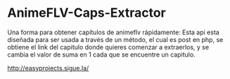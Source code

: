 # AnimeFLV-Caps-Extractor
Una forma para obtener capítulos de animeflv rápidamente: 
Esta api esta diseñada para ser usada a través de un método, el cual es post en php, se obtiene el link del capitulo donde quieres comenzar a extraerlos, y se cambia el valor de suma en 1 cada que se encuentre un capitulo. 

http://easyprojects.sigue.la/
